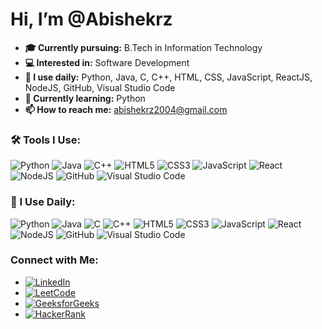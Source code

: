 # Hi, I’m @Abishekrz

- **🎓 Currently pursuing:** B.Tech in Information Technology  
- **💻 Interested in:** Software Development  
- **🚀 I use daily:** Python, Java, C, C++, HTML, CSS, JavaScript, ReactJS, NodeJS, GitHub, Visual Studio Code  
- **🌱 Currently learning:** Python  
- **📫 How to reach me:** abishekrz2004@gmail.com

### 🛠 Tools I Use:

![Python](https://img.icons8.com/color/48/000000/python--v1.png) ![Java](https://img.icons8.com/color/48/000000/java-coffee-cup-logo--v1.png) ![C++](https://img.icons8.com/color/48/000000/c-plus-plus-logo.png) ![HTML5](https://img.icons8.com/color/48/000000/html-5--v1.png) ![CSS3](https://img.icons8.com/color/48/000000/css3.png) ![JavaScript](https://img.icons8.com/color/48/000000/javascript--v1.png) ![React](https://img.icons8.com/color/48/000000/react-native.png) ![NodeJS](https://img.icons8.com/color/48/000000/nodejs.png) ![GitHub](https://img.icons8.com/ios-glyphs/48/000000/github.png) ![Visual Studio Code](https://img.icons8.com/color/48/000000/visual-studio-code-2019.png)

### 🚀 I Use Daily:

![Python](https://img.icons8.com/color/48/000000/python--v1.png) ![Java](https://img.icons8.com/color/48/000000/java-coffee-cup-logo--v1.png) ![C](https://img.icons8.com/color/48/000000/c-programming.png) ![C++](https://img.icons8.com/color/48/000000/c-plus-plus-logo.png) ![HTML5](https://img.icons8.com/color/48/000000/html-5--v1.png) ![CSS3](https://img.icons8.com/color/48/000000/css3.png) ![JavaScript](https://img.icons8.com/color/48/000000/javascript--v1.png) ![React](https://img.icons8.com/color/48/000000/react-native.png) ![NodeJS](https://img.icons8.com/color/48/000000/nodejs.png) ![GitHub](https://img.icons8.com/ios-glyphs/48/000000/github.png) ![Visual Studio Code](https://img.icons8.com/color/48/000000/visual-studio-code-2019.png)

### Connect with Me:

- [![LinkedIn](https://img.icons8.com/color/48/000000/linkedin.png)](https://www.linkedin.com/in/r-s-abishek-668380282)
- [![LeetCode](https://img.icons8.com/color/48/000000/leetcode.png)](https://leetcode.com/u/abishekrz2004/)
- [![GeeksforGeeks](https://img.icons8.com/color/48/000000/geeksforgeeks.png)](https://www.geeksforgeeks.org/user/user_tcy7lh4yznr/)
- [![HackerRank](https://img.icons8.com/color/48/000000/hackerrank.png)](https://www.hackerrank.com/profile/abishekrz2004)
